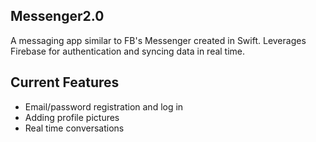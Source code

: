## Messenger2.0

A messaging app similar to FB's Messenger created in Swift. Leverages Firebase for authentication and syncing data in real time.

## Current Features
- Email/password registration and log in
- Adding profile pictures
- Real time conversations
